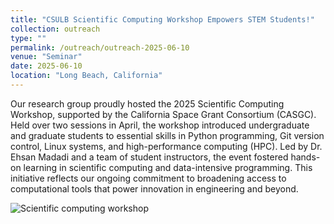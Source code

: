 ```yaml
---
title: "CSULB Scientific Computing Workshop Empowers STEM Students!"
collection: outreach
type: ""
permalink: /outreach/outreach-2025-06-10
venue: "Seminar"
date: 2025-06-10
location: "Long Beach, California"
---
```


Our research group proudly hosted the 2025 Scientific Computing Workshop, supported by the California Space Grant Consortium (CASGC). Held over two sessions in April, the workshop introduced undergraduate and graduate students to essential skills in Python programming, Git version control, Linux systems, and high-performance computing (HPC). Led by Dr. Ehsan Madadi and a team of student instructors, the event fostered hands-on learning in scientific computing and data-intensive programming. This initiative reflects our ongoing commitment to broadening access to computational tools that power innovation in engineering and beyond.

![Scientific computing workshop](/images/casgc-2024.jpg)
